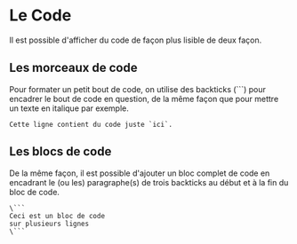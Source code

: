 # Le Code
Il est possible d'afficher du code de façon plus lisible de deux façon.

## Les morceaux de code
Pour formater un petit bout de code, on utilise des backticks (`\``) pour encadrer le bout de code en question, de la même façon que pour mettre un texte en italique par exemple.

```
Cette ligne contient du code juste `ici`.
```

## Les blocs de code
De la même façon, il est possible d'ajouter un bloc complet de code en encadrant le (ou les) paragraphe(s) de trois backticks au début et à la fin du bloc de code.

```
\```
Ceci est un bloc de code
sur plusieurs lignes
\```
```
